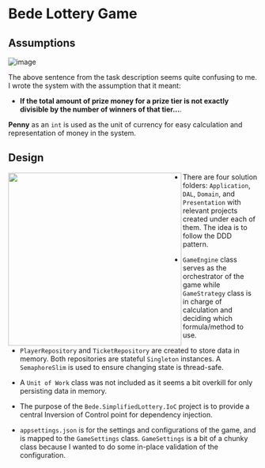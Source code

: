 # Bede Lottery Game

## Assumptions
![image](https://github.com/user-attachments/assets/032f4e1c-d181-48b1-b3d4-f09060a1f61b)

The above sentence from the task description seems quite confusing to me. I wrote the system with the assumption that it meant:
- **If the total amount of prize money for a prize tier is not exactly divisible by the number of winners of that tier...**.

**Penny** as an `int` is used as the unit of currency for easy calculation and representation of money in the system. 

## Design

<img align="left" width="350" src="https://github.com/user-attachments/assets/e06e760a-690b-4637-8ab3-a2bf8596c821" />

- There are four solution folders: `Application`, `DAL`, `Domain`, and `Presentation` with relevant projects created under each of them. The idea is to follow the DDD pattern.

- `GameEngine` class serves as the orchestrator of the game while `GameStrategy` class is in charge of calculation and deciding which formula/method to use.

- `PlayerRepository` and `TicketRepository` are created to store data in memory. Both repositories are stateful `Singleton` instances. A `SemaphoreSlim` is used to ensure changing state is thread-safe.

- A `Unit of Work` class was not included as it seems a bit overkill for only persisting data in memory. 

- The purpose of the `Bede.SimplifiedLottery.IoC` project is to provide a central Inversion of Control point for dependency injection.

- `appsettings.json` is for the settings and configurations of the game, and is mapped to the `GameSettings` class. `GameSettings` is a bit of a chunky class because I wanted to do some in-place validation of the configuration.

